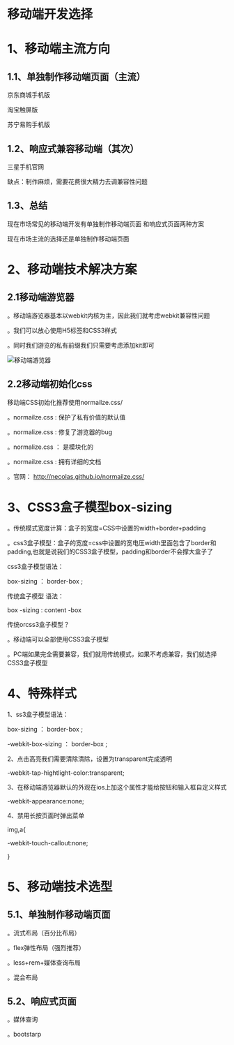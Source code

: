 # 移动端开发选择

# 1、移动端主流方向

## 1.1、单独制作移动端页面（主流）

京东商城手机版

淘宝触屏版

苏宁易购手机版

## 1.2、响应式兼容移动端（其次）

三星手机官网

缺点：制作麻烦，需要花费很大精力去调兼容性问题

## 1.3、总结

现在市场常见的移动端开发有单独制作移动端页面  和响应式页面两种方案

现在市场主流的选择还是单独制作移动端页面

# 2、移动端技术解决方案

## 2.1移动端游览器

。移动端游览器基本以webkit内核为主，因此我们就考虑webkit兼容性问题

。我们可以放心使用H5标签和CSS3样式

。同时我们游览的私有前缀我们只需要考虑添加kit即可

![移动端游览器](C:\Users\86173\Desktop\最新html\移动端笔记\images\移动端游览器.png)

## 2.2移动端初始化css

移动端CSS初始化推荐使用normailze.css/

。normailze.css   :   保护了私有价值的默认值

。normalize.css   :   修复了游览器的bug

。normalize.css  ： 是模块化的

。normailze.css   :    拥有详细的文档

。官网：  http://necolas.github.io/normailze.css/

# 3、CSS3盒子模型box-sizing

。传统模式宽度计算：盒子的宽度=CSS中设置的width+border+padding

。css3盒子模型：盒子的宽度=css中设置的宽电压width里面包含了border和padding,也就是说我们的CSS3盒子模型，padding和border不会撑大盒子了

css3盒子模型语法：

box-sizing  ： border-box  ;

传统盒子模型 语法：

box -sizing  :   content -box

传统orcss3盒子模型？

。移动端可以全部使用CSS3盒子模型

。PC端如果完全需要兼容，我们就用传统模式，如果不考虑兼容，我们就选择CSS3盒子模型

# 4、特殊样式

1、ss3盒子模型语法：

box-sizing  ： border-box  ;

-webkit-box-sizing  ： border-box  ;

2、点击高亮我们需要清除清除，设置为transparent完成透明

-webkit-tap-hightlight-color:transparent;

3、在移动端游览器默认的外观在ios上加这个属性才能给按钮和输入框自定义样式

-webkit-appearance:none;

4、禁用长按页面时弹出菜单

img,a{

-webkit-touch-callout:none;

}

# 5、移动端技术选型

## 5.1、单独制作移动端页面

。流式布局（百分比布局）

。flex弹性布局（强烈推荐）

。less+rem+媒体查询布局

。混合布局

## 5.2、响应式页面

。媒体查询

。bootstarp
